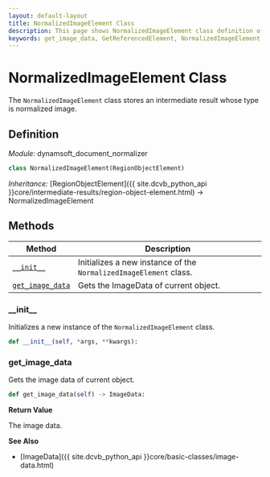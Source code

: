 ```yaml
---
layout: default-layout
title: NormalizedImageElement Class
description: This page shows NormalizedImageElement class definition of Dynamsoft Document Normalizer SDK Python Edition.
keywords: get_image_data, GetReferencedElement, NormalizedImageElement, api reference
---
```


# NormalizedImageElement Class

The `NormalizedImageElement` class stores an intermediate result whose type is normalized image.

## Definition

*Module:* dynamsoft_document_normalizer

```python
class NormalizedImageElement(RegionObjectElement)
```

*Inheritance:* [RegionObjectElement]({{ site.dcvb_python_api }}core/intermediate-results/region-object-element.html) -> NormalizedImageElement
## Methods

| Method | Description |
|--------|-------------|
| [`__init__`](#__init__) | Initializes a new instance of the `NormalizedImageElement` class. |
| [`get_image_data`](#get_image_data) | Gets the ImageData of current object. |

### \_\_init\_\_

Initializes a new instance of the `NormalizedImageElement` class.

```python
def __init__(self, *args, **kwargs):
```

### get_image_data

Gets the image data of current object.

```python
def get_image_data(self) -> ImageData:
```

**Return Value**

The image data.

**See Also**

* [ImageData]({{ site.dcvb_python_api }}core/basic-classes/image-data.html)
